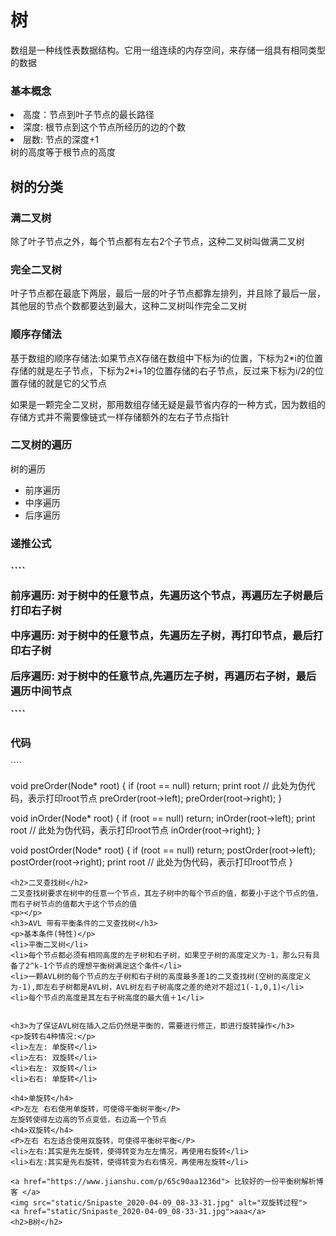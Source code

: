 <h1>树</h1>

数组是一种线性表数据结构。它用一组连续的内存空间，来存储一组具有相同类型的数据

<h3>基本概念</h3>
    <li>高度：节点到叶子节点的最长路径</li>
    <li>深度: 根节点到这个节点所经历的边的个数</li>
    <li>层数: 节点的深度+1</li>
    树的高度等于根节点的高度
<p></p>  
<h2>树的分类</h2>                                                                                           
    <h3>满二叉树</h3>
        <p>除了叶子节点之外，每个节点都有左右2个子节点，这种二叉树叫做满二叉树</p>
    <h3>完全二叉树</h3>
        <p>叶子节点都在最底下两层，最后一层的叶子节点都靠左排列，并且除了最后一层，其他层的节点个数都要达到最大，这种二叉树叫作完全二叉树</p>
     <h3>顺序存储法</h3>
     <p> 基于数组的顺序存储法:如果节点X存储在数组中下标为i的位置，下标为2*i的位置存储的就是左子节点，下标为2*i+1的位置存储的右子节点，反过来下标为i/2的位置存储的就是它的父节点</p>
    如果是一颗完全二叉树，那用数组存储无疑是最节省内存的一种方式，因为数组的存储方式并不需要像链式一样存储额外的左右子节点指针
<p></p>
<h3>二叉树的遍历</h3>

<p> 树的遍历 </p>
<link href="https://www.zhihu.com/tardis/sogou/art/100059468?ab_signature=CiRBSUNtUDVhaEhRNUxCVkVrdWIybm5WWFBkX2FfREMwYUNZRT0SIGY2MmI3MGJjMjg1YWE2YzVkYmZlNzVlZDdkNTk2ZDg4GhAIARIGNi4zNC4wGgQxOTE2&utm_source=wechat_session&utm_medium=social&utm_oi=772756249275035648">
<ul>
    <li>前序遍历</li>
    <li>中序遍历</li>
    <li>后序遍历</li>
</ul>

<h3>递推公式<h3>
````
  <p>前序遍历: 对于树中的任意节点，先遍历这个节点，再遍历左子树最后打印右子树</p>
  <P>中序遍历: 对于树中的任意节点，先遍历左子树，再打印节点，最后打印右子树</P>
  <P>后序遍历: 对于树中的任意节点,先遍历左子树，再遍历右子树，最后遍历中间节点</p>
````
<h3>代码</h3>
````

void preOrder(Node* root) {
  if (root == null) return;
  print root // 此处为伪代码，表示打印root节点
  preOrder(root->left);
  preOrder(root->right);
}

void inOrder(Node* root) {
  if (root == null) return;
  inOrder(root->left);
  print root // 此处为伪代码，表示打印root节点
  inOrder(root->right);
}

void postOrder(Node* root) {
  if (root == null) return;
  postOrder(root->left);
  postOrder(root->right);
  print root // 此处为伪代码，表示打印root节点
}

````
<h2>二叉查找树</h2>
二叉查找树要求在树中的任意一个节点，其左子树中的每个节点的值，都要小于这个节点的值，而右子树节点的值都大于这个节点的值
<p></p>
<h3>AVL 带有平衡条件的二叉查找树</h3>
<p>基本条件(特性)</p>
<li>平衡二叉树</li>
<li>每个节点都必须有相同高度的左子树和右子树，如果空子树的高度定义为-1，那么只有具备了2^k-1个节点的理想平衡树满足这个条件</li>
<li>一颗AVL树的每个节点的左子树和右子树的高度最多差1的二叉查找树(空树的高度定义为-1),即左右子树都是AVL树，AVL树左右子树高度之差的绝对不超过1(-1,0,1)</li>
<li>每个节点的高度是其左右子树高度的最大值＋1</li>


<h3>为了保证AVL树在插入之后仍然是平衡的，需要进行修正，即进行旋转操作</h3>
<p>旋转右4种情况:</p>
<li>左左: 单旋转</li>
<li>左右: 双旋转</li>
<li>右左: 双旋转</li>
<li>右右: 单旋转</li>

<h4>单旋转</h4> 
<P>左左 右右使用单旋转，可使得平衡树平衡</P>
左旋转使得左边高的节点变低，右边高一个节点
<h4>双旋转</h4>
<P>左右 右左适合使用双旋转，可使得平衡树平衡</P>
<li>左右:其实是先左旋转，使得转变为左左情况，再使用右旋转</li>
<li>右左:其实是先右旋转，使得转变为右右情况，再使用左旋转</li>

<a href="https://www.jianshu.com/p/65c90aa1236d"> 比较好的一份平衡树解析博客 </a>
<img src="static/Snipaste_2020-04-09_08-33-31.jpg" alt="双旋转过程">
<a href="static/Snipaste_2020-04-09_08-33-31.jpg">aaa</a>
<h2>B树</h2>








